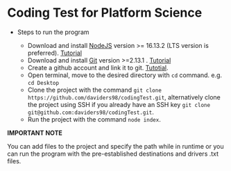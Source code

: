 # Coding Test for Platform Science

* Steps to run the program

    * Download and install [NodeJS](https://nodejs.org/en/) version >= 16.13.2 (LTS version is preferred). [Tutorial](https://www.youtube.com/watch?v=AuCuHvgOeBY)
    * Download and install [Git](https://git-scm.com/downloads) version >=2.13.1 . [Tutorial](https://www.youtube.com/watch?v=4xqVv2lTo40)
    * Create a github account and link it to git. [Tutotial](https://docs.github.com/en/get-started/quickstart/set-up-git).
    * Open terminal, move to the desired directory with `cd` command. e.g. `cd Desktop`
    * Clone the project with the command `git clone https://github.com/daviders98/codingTest.git`, alternatively clone the project using SSH if you already have an SSH key `git clone git@github.com:daviders98/codingTest.git`.
    * Run the project with the command `node index`.

**IMPORTANT NOTE**

You can add files to the project and specify the path while in runtime or you can run the program with the pre-established destinations and drivers .txt files.

